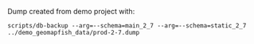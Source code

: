 Dump created from demo project with:
```
scripts/db-backup --arg=--schema=main_2_7 --arg=--schema=static_2_7 ../demo_geomapfish_data/prod-2-7.dump
```


